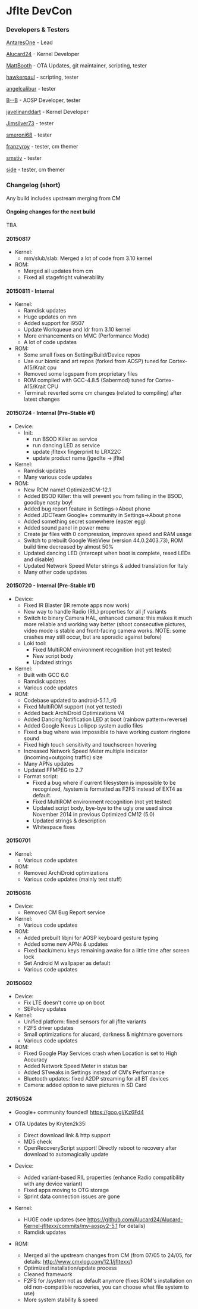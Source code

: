 # Jflte DevCon
### Developers & Testers
[AntaresOne](http://github.com/AntaresOne) - Lead

[Alucard24](http://github.com/Alucard24) - Kernel Developer

[MattBooth](http://github.com/MattBooth) - OTA Updates, git maintainer, scripting, tester

[hawkerpaul](http://github.com/hawkerpaul) - scripting, tester

[angelcalibur](https://github.com/angelcalibur) - tester

[B--B](https://github.com/B--B) - AOSP Developer, tester

[javelinanddart](https://github.com/javelinanddart) - Kernel Developer

[Jimsilver73](https://github.com/Jimsilver73) - tester

[smeroni68](https://github.com/smeroni68) - tester

[franzyroy](https://github.com/franzyroy) - tester, cm themer

[smstiv](https://github.com/smstiv) - tester

[side](https://github.com/dkati) - tester, cm themer

### Changelog (short)
Any build includes upstream merging from CM

#### Ongoing changes for the next build
TBA

#### 20150817
* Kernel:
    * mm/slub/slab: Merged a lot of code from 3.10 kernel
* ROM:
    * Merged all updates from cm
    * Fixed all stagefright vulnerability

#### 20150811 - Internal
* Kernel:
    * Ramdisk updates
    * Huge updates on mm
    * Added support for I9507
    * Update Workqueue and Idr from 3.10 kernel
    * More enhancements on MMC (Performance Mode)
    * A lot of code updates
* ROM:
    * Some small fixes on Setting/Build/Device repos
    * Use our bionic and art repos (forked from AOSP) tuned for Cortex-A15/Krait cpu
    * Removed some logspam from proprietary files
    * ROM compiled with GCC-4.8.5 (Sabermod) tuned for Cortex-A15/Krait CPU
    * Terminal: reverted some cm changes (related to compiling) after latest changes

#### 20150724 - Internal (Pre-Stable #1)
* Device:
    * Init:
       * run BSOD Killer as service
       * run dancing LED as service
       * update jfltexx fingerprint to LRX22C
       * update product name (jgedlte -> jflte)
* Kernel:
    * Ramdisk updates
    * Many various code updates
* ROM:
    * New ROM name! OptimizedCM-12.1
    * Added BSOD Killer: this will prevent you from falling in the BSOD, goodbye nasty boy!
    * Added bug report feature in Settings->About phone
    * Added JDCTeam Google+ community in Settings->About phone
    * Added something secret somewhere (easter egg)
    * Added sound panel in power menu
    * Create jar files with 0 compression, improves speed and RAM usage
    * Switch to prebuilt Google WebView (version 44.0.2403.73), ROM build time decreased by almost 50%
    * Updated dancing LED (intercept when boot is complete, resed LEDs and disable)
    * Updated Network Speed Meter strings & added translation for Italy
    * Many other code updates

#### 20150720 - Internal (Pre-Stable #1)
* Device:
    * Fixed IR Blaster (IR remote apps now work)
    * New way to handle Radio (RIL) properties for all jf variants
    * Switch to binary Camera HAL, enhanced camera: this makes it much more reliable and working way better (shoot consecutive pictures, video mode is stable and front-facing camera works. NOTE: some crashes may still occur, but are sporadic against before)
    * Loki tool:
       * Fixed MultiROM environment recognition (not yet tested)
       * New script body
       * Updated strings
* Kernel:
    * Built with GCC 6.0
    * Ramdisk updates
    * Various code updates
* ROM:
    * Codebase updated to android-5.1.1_r6
    * Fixed MultiROM support (not yet tested)
    * Added back ArchiDroid Optimizations V4
    * Added Dancing Notification LED at boot (rainbow pattern+reverse)
    * Added Google Nexus Lollipop system audio files
    * Fixed a bug where was impossible to have working custom ringtone sound
    * Fixed high touch sensitivity and touchscreen hovering
    * Increased Network Speed Meter multiple indicator (incoming+outgoing traffic) size
    * Many APNs updates
    * Updated FFMPEG to 2.7
    * Format script:
       * Fixed a bug where if current filesystem is impossible to be recognized, /system is formatted as F2FS instead of EXT4 as default.
       * Fixed MultiROM environment recognition (not yet tested)
       * Updated script body, bye-bye to the ugly one used since November 2014 in previous Optimized CM12 (5.0)
       * Updated strings & description
       * Whitespace fixes

#### 20150701
* Kernel:
    * Various code updates
* ROM:
    * Removed ArchiDroid optimizations
    * Various code updates (mainly test stuff)

#### 20150616
* Device:
    * Removed CM Bug Report service
* Kernel:
    * Various code updates
* ROM:
    * Added prebuilt libjni for AOSP keyboard gesture typing
    * Added some new APNs & updates
    * Fixed back/menu keys remaining awake for a little time after screen lock
    * Set Android M wallpaper as default
    * Various code updates

#### 20150602
* Device:
    * Fix LTE doesn't come up on boot
    * SEPolicy updates
* Kernel:
    * Unified platform: fixed sensors for all jflte variants
    * F2FS driver updates
    * Small optimizations for alucard, darkness & nightmare governors
    * Various code updates
* ROM:
    * Fixed Google Play Services crash when Location is set to High Accuracy
    * Added Network Speed Meter in status bar
    * Added STweaks in Settings instead of CM's Performance
    * Bluetooth updates: fixed A2DP streaming for all BT devices
    * Camera: added option to save pictures in SD Card

#### 20150524
* Google+ community founded! https://goo.gl/Kz6Fd4

* OTA Updates by Kryten2k35:
    * Direct download link & http support
    * MD5 check
    * OpenRecoveryScript support! Directly reboot to recovery after download to automagically update
* Device:
    * Added variant-based RIL properties (enhance Radio compatibility with any device variant)
    * Fixed apps moving to OTG storage
    * Sprint data connection issues are gone
* Kernel:
    * HUGE code updates (see https://github.com/Alucard24/Alucard-Kernel-jfltexx/commits/my-aospv2-5.1 for details)
    * Ramdisk updates
* ROM:
    * Merged all the upstream changes from CM (from 07/05 to 24/05, for details: http://www.cmxlog.com/12.1/jfltexx/)
    * Optimized installation/update process
    * Cleaned framework
    * F2FS for /system not as default anymore (fixes ROM's installation on old non-compatible recoveries, you can choose what file system to use)
    * More system stability & speed
